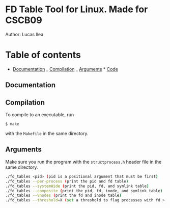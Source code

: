 # FD Table Tool for Linux. Made for CSCB09

Author: Lucas Ilea

# Table of contents

<!--ts-->

- [Documentation](#documentation)
_ [Compilation](#compilation)
_ [Arguments](#arguments) \* [Code](#code)
<!--te-->

## Documentation

## Compilation

To compile to an executable, run

`$ make`

with the `Makefile` in the same directory.

## Arguments

Make sure you run the program with the `structprocess.h` header file in the same directory.

```bash
./fd_tables <pid> (pid is a positional argument that must be first)
./fd_tables --per-process (print the pid and fd table)
./fd_tables --systemWide (print the pid, fd, and symlink table)
./fd_tables --composite (print the pid, fd, inode, and symlink table)
./fd_tables --Vnodes (print the fd and inode table)
./fd_tables --threshold=X (set a threshold to flag processes with fd > X. Note: this will filter all processes irregardless if a pid was specified as a positional argument)
```
